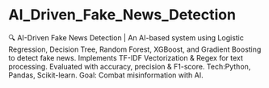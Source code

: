 # AI_Driven_Fake_News_Detection
🔍 AI-Driven Fake News Detection | An AI-based system using Logistic Regression, Decision Tree, Random Forest, XGBoost, and Gradient Boosting to detect fake news. Implements TF-IDF Vectorization &amp; Regex for text processing. Evaluated with accuracy, precision &amp; F1-score. Tech:Python, Pandas, Scikit-learn. Goal: Combat misinformation with AI.
